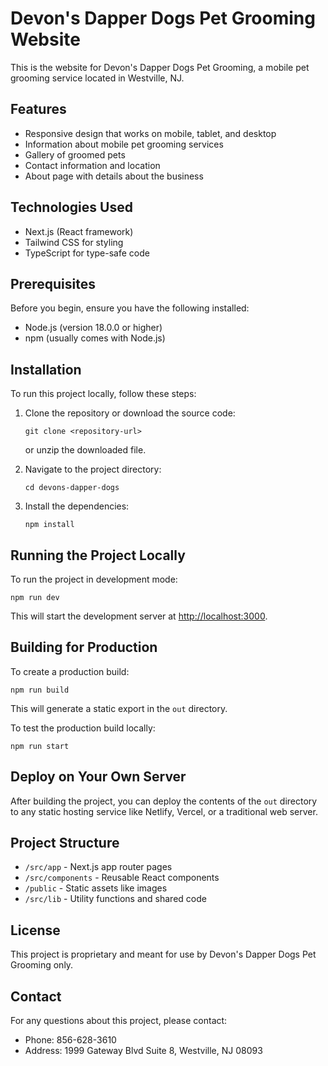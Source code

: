 # Devon's Dapper Dogs Pet Grooming Website

This is the website for Devon's Dapper Dogs Pet Grooming, a mobile pet grooming service located in Westville, NJ.

## Features

- Responsive design that works on mobile, tablet, and desktop
- Information about mobile pet grooming services
- Gallery of groomed pets
- Contact information and location
- About page with details about the business

## Technologies Used

- Next.js (React framework)
- Tailwind CSS for styling
- TypeScript for type-safe code

## Prerequisites

Before you begin, ensure you have the following installed:
- Node.js (version 18.0.0 or higher)
- npm (usually comes with Node.js)

## Installation

To run this project locally, follow these steps:

1. Clone the repository or download the source code:
   ```
   git clone <repository-url>
   ```
   or unzip the downloaded file.

2. Navigate to the project directory:
   ```
   cd devons-dapper-dogs
   ```

3. Install the dependencies:
   ```
   npm install
   ```

## Running the Project Locally

To run the project in development mode:

```
npm run dev
```

This will start the development server at [http://localhost:3000](http://localhost:3000).

## Building for Production

To create a production build:

```
npm run build
```

This will generate a static export in the `out` directory.

To test the production build locally:

```
npm run start
```

## Deploy on Your Own Server

After building the project, you can deploy the contents of the `out` directory to any static hosting service like Netlify, Vercel, or a traditional web server.

## Project Structure

- `/src/app` - Next.js app router pages
- `/src/components` - Reusable React components
- `/public` - Static assets like images
- `/src/lib` - Utility functions and shared code

## License

This project is proprietary and meant for use by Devon's Dapper Dogs Pet Grooming only.

## Contact

For any questions about this project, please contact:
- Phone: 856-628-3610
- Address: 1999 Gateway Blvd Suite 8, Westville, NJ 08093
